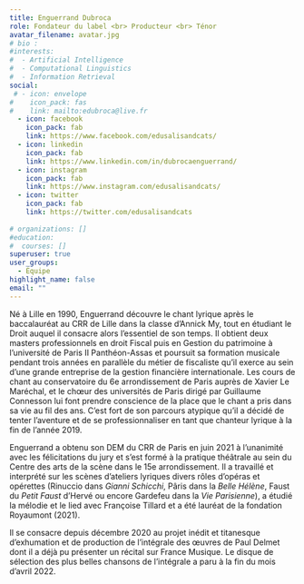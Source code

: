 ```yaml
---
title: Enguerrand Dubroca
role: Fondateur du label <br> Producteur <br> Ténor
avatar_filename: avatar.jpg
# bio :
#interests:
#  - Artificial Intelligence
#  - Computational Linguistics
#  - Information Retrieval
social:
 # - icon: envelope
#    icon_pack: fas
#    link: mailto:edubroca@live.fr
  - icon: facebook
    icon_pack: fab
    link: https://www.facebook.com/edusalisandcats/
  - icon: linkedin
    icon_pack: fab
    link: https://www.linkedin.com/in/dubrocaenguerrand/
  - icon: instagram
    icon_pack: fab
    link: https://www.instagram.com/edusalisandcats/
  - icon: twitter
    icon_pack: fab
    link: https://twitter.com/edusalisandcats
  
# organizations: []
#education:
#  courses: []
superuser: true
user_groups:
  - Équipe
highlight_name: false
email: ""
---
```

Né à Lille en 1990, Enguerrand découvre le chant lyrique après le baccalauréat au CRR de Lille dans la classe d’Annick My, tout en étudiant le Droit auquel il consacre alors l’essentiel de son temps. Il obtient deux masters professionnels en droit Fiscal puis en Gestion du patrimoine à l’université de Paris II Panthéon-Assas et poursuit sa formation musicale pendant trois années en parallèle du métier de fiscaliste qu’il exerce au sein d’une grande entreprise de la gestion financière internationale. Les cours de chant au conservatoire du 6e arrondissement de Paris auprès de Xavier Le Maréchal, et le chœur des universités de Paris dirigé par Guillaume Connesson lui font prendre conscience de la place que le chant a pris dans sa vie au fil des ans. C’est fort de son parcours atypique qu’il a décidé de tenter l’aventure et de se professionnaliser en tant que chanteur lyrique à la fin de l’année 2019.

Enguerrand a obtenu son DEM du CRR de Paris en juin 2021 à l’unanimité avec les félicitations du jury et s’est formé à la pratique théâtrale au sein du Centre des arts de la scène dans le 15e arrondissement. Il a travaillé et interprété sur les scènes d’ateliers lyriques divers rôles d’opéras et opérettes (Rinuccio dans *Gianni Schicchi*, Pâris dans la *Belle Hélène*, Faust du *Petit Faust* d’Hervé ou encore Gardefeu dans la *Vie Parisienne*), a étudié la mélodie et le lied avec Françoise Tillard et a été lauréat de la fondation Royaumont (2021).

Il se consacre depuis décembre 2020 au projet inédit et titanesque d’exhumation et de production de l’intégrale des œuvres de Paul Delmet dont il a déjà pu présenter un récital sur France Musique. Le disque de sélection des plus belles chansons de l’intégrale a paru à la fin du mois d’avril 2022.